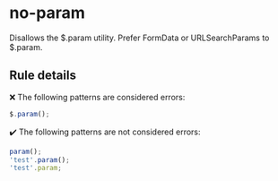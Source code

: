 # no-param

Disallows the $.param utility. Prefer FormData or URLSearchParams to $.param.

## Rule details

❌ The following patterns are considered errors:
```js
$.param();
```

✔️ The following patterns are not considered errors:
```js
param();
'test'.param();
'test'.param;
```
